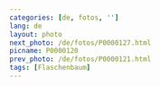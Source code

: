 ```yaml
---
categories: [de, fotos, '']
lang: de
layout: photo
next_photo: /de/fotos/P0000127.html
picname: P0000120
prev_photo: /de/fotos/P0000121.html
tags: [Flaschenbaum]
---
```

